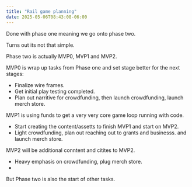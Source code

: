 ```yaml
---
title: "Rail game planning"
date: 2025-05-06T08:43:08-06:00
---
```

Done with phase one meaning we go onto phase two. 

Turns out its not that simple. 

Phase two is actually MVP0, MVP1 and MVP2. 

MVP0 is wrap up tasks from Phase one and set stage better for the next stages:
- Finalize wire frames. 
- Get initial play testing completed.
- Plan out narritive for crowdfunding, then launch crowdfunding, launch merch store. 

MVP1 is using funds to get a very very core game loop running with code. 
- Start creating the content/assetts to finish MVP1 and start on MVP2. 
- Light crowdfunding, plan out reaching out to grants and businesss. and launch merch store.

MVP2 will be additional conntent and citites to MVP2. 
- Heavy emphasis on crowdfunding, plug merch store.
-

But Phase two is also the start of other tasks. 


